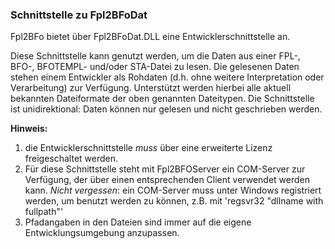 ### Schnittstelle zu Fpl2BFoDat

Fpl2BFo bietet über Fpl2BFoDat.DLL eine Entwicklerschnittstelle an.

Diese Schnittstelle kann genutzt werden, um die Daten aus einer FPL-, BFO-, BFOTEMPL- und/oder STA-Datei zu lesen.
Die gelesenen Daten stehen einem Entwickler als Rohdaten (d.h. ohne weitere Interpretation oder Verarbeitung) zur Verfügung.
Unterstützt werden hierbei alle aktuell bekannten Dateiformate der oben genannten Dateitypen.
Die Schnittstelle ist unidirektional: Daten können nur gelesen und nicht geschrieben werden. 

**Hinweis:** 
1. die Entwicklerschnittstelle _muss_ über eine erweiterte Lizenz freigeschaltet werden.
2. Für diese Schnittstelle steht mit Fpl2BFOServer ein COM-Server zur Verfügung, der über einen entsprechenden Client verwendet werden kann.
   _Nicht vergessen_: ein COM-Server muss unter Windows registriert werden, um benutzt werden zu können, z.B. mit 'regsvr32 "dllname with fullpath"'
3. Pfadangaben in den Dateien sind immer auf die eigene Entwicklungsumgebung anzupassen.
